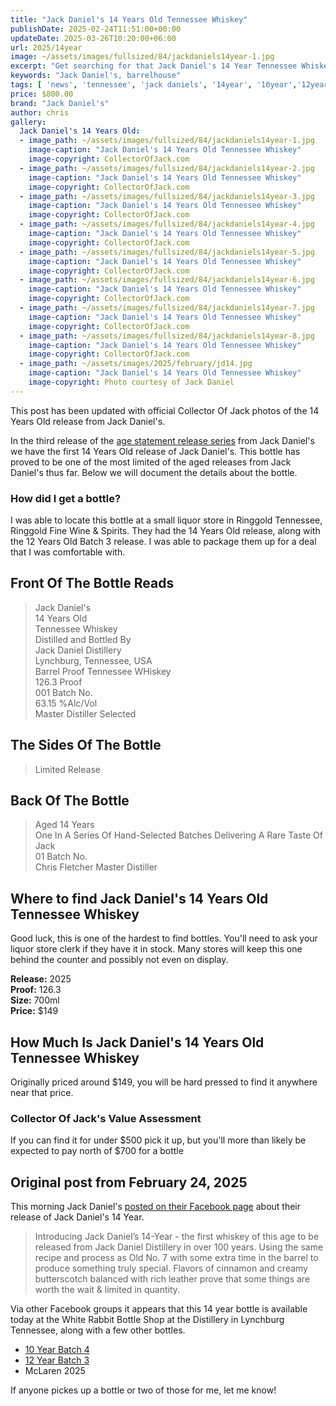 ```yaml
---
title: "Jack Daniel's 14 Years Old Tennessee Whiskey"
publishDate: 2025-02-24T11:51:00+00:00
updateDate: 2025-03-26T10:20:00+06:00
url: 2025/14year
image: ~/assets/images/fullsized/84/jackdaniels14year-1.jpg
excerpt: "Get searching for that Jack Daniel's 14 Year Tennessee Whiskey!"
keywords: "Jack Daniel's, barrelhouse"
tags: [ 'news', 'tennessee', 'jack daniels', '14year', '10year','12year', 'mclaren' ]
price: $800.00
brand: "Jack Daniel's"
author: chris
gallery:
  Jack Daniel's 14 Years Old:
  - image_path: ~/assets/images/fullsized/84/jackdaniels14year-1.jpg
    image-caption: "Jack Daniel's 14 Years Old Tennessee Whiskey"
    image-copyright: CollectorOfJack.com
  - image_path: ~/assets/images/fullsized/84/jackdaniels14year-2.jpg
    image-caption: "Jack Daniel's 14 Years Old Tennessee Whiskey"
    image-copyright: CollectorOfJack.com
  - image_path: ~/assets/images/fullsized/84/jackdaniels14year-3.jpg
    image-caption: "Jack Daniel's 14 Years Old Tennessee Whiskey"
    image-copyright: CollectorOfJack.com
  - image_path: ~/assets/images/fullsized/84/jackdaniels14year-4.jpg
    image-caption: "Jack Daniel's 14 Years Old Tennessee Whiskey"
    image-copyright: CollectorOfJack.com
  - image_path: ~/assets/images/fullsized/84/jackdaniels14year-5.jpg
    image-caption: "Jack Daniel's 14 Years Old Tennessee Whiskey"
    image-copyright: CollectorOfJack.com
  - image_path: ~/assets/images/fullsized/84/jackdaniels14year-6.jpg
    image-caption: "Jack Daniel's 14 Years Old Tennessee Whiskey"
    image-copyright: CollectorOfJack.com
  - image_path: ~/assets/images/fullsized/84/jackdaniels14year-7.jpg
    image-caption: "Jack Daniel's 14 Years Old Tennessee Whiskey"
    image-copyright: CollectorOfJack.com
  - image_path: ~/assets/images/fullsized/84/jackdaniels14year-8.jpg
    image-caption: "Jack Daniel's 14 Years Old Tennessee Whiskey"
    image-copyright: CollectorOfJack.com
  - image_path: ~/assets/images/2025/february/jd14.jpg
    image-caption: "Jack Daniel's 14 Years Old Tennessee Whiskey"
    image-copyright: Photo courtesy of Jack Daniel
---
```

This post has been updated with official Collector Of Jack photos of the 14 Years Old release from Jack Daniel's.

In the third release of the [age statement release series](/series/aged-releases) from Jack Daniel's we have the first 14 Years Old release of Jack Daniel's. This bottle has proved to be one of the most limited of the aged releases from Jack Daniel's thus far. Below we will document the details about the bottle.

### How did I get a bottle?
I was able to locate this bottle at a small liquor store in Ringgold Tennessee, Ringgold Fine Wine & Spirits. They had the 14 Years Old release, along with the 12 Years Old Batch 3 release. I was able to package them up for a deal that I was comfortable with.

## Front Of The Bottle Reads
> Jack Daniel's  
> 14 Years Old  
> Tennessee Whiskey   
> Distilled and Bottled By    
> Jack Daniel Distillery  
> Lynchburg, Tennessee, USA  
> Barrel Proof Tennessee WHiskey  
> 126.3 Proof  
> 001 Batch No.  
> 63.15 %Alc/Vol  
> Master Distiller Selected  

## The Sides Of The Bottle
> Limited Release   

## Back Of The Bottle
> Aged 14 Years  
> One In A Series Of Hand-Selected Batches Delivering A Rare Taste Of Jack  
> 01 Batch No.  
> Chris Fletcher Master Distiller  

## Where to find Jack Daniel's 14 Years Old Tennessee Whiskey
Good luck, this is one of the hardest to find bottles. You'll need to ask your liquor store clerk if they have it in stock. Many stores will keep this one behind the counter and possibly not even on display. 

**Release:** 2025  
**Proof:** 126.3  
**Size:** 700ml  
**Price:** $149    

## How Much Is Jack Daniel's 14 Years Old Tennessee Whiskey
Originally priced around $149, you will be hard pressed to find it anywhere near that price. 
 
### Collector Of Jack's Value Assessment
If you can find it for under $500 pick it up, but you'll more than likely be expected to pay north of $700 for a bottle

## Original post from February 24, 2025
This morning Jack Daniel's [posted on their Facebook page](https://www.facebook.com/jackdaniels/posts/pfbid0d1ix5VNMtF87Hv1om4CLXv1woFfLa8Rh1rS6hBNHqjkfRfDHRSFTosUGPWbWFoKMl) about their release of Jack Daniel's 14 Year. 

> Introducing Jack Daniel’s 14-Year - the first whiskey of this age to be released from Jack Daniel Distillery in over 100 years. Using the same recipe and process as Old No. 7 with some extra time in the barrel to produce something truly special. Flavors of cinnamon and creamy butterscotch balanced with rich leather prove that some things are worth the wait & limited in quantity.

Via other Facebook groups it appears that this 14 year bottle is available today at the White Rabbit Bottle Shop at the Distillery in Lynchburg Tennessee, along with a few other bottles.

 - [10 Year Batch 4](/2025/10yearsbatch04)  
 - [12 Year Batch 3](/2025/12yearsbatch03)  
 - McLaren 2025  

 If anyone pickes up a bottle or two of those for me, let me know!

